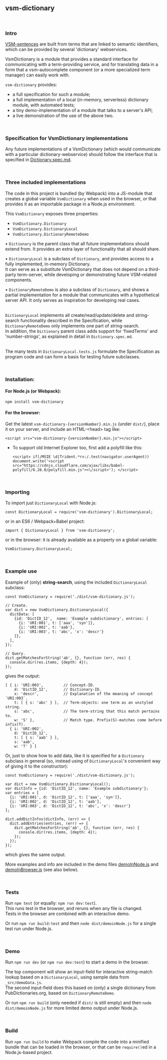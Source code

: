 ## vsm-dictionary

<br>

### Intro

[VSM-sentences](http://scicura.org/vsm/vsm.html)
are built from terms that are linked to semantic identifiers,
which can be provided by several 'dictionary' webservices.

VsmDictionary is a module that provides a standard interface for
communicating with a term-providing service, and for translating data
in a form that a vsm-autocomplete component (or a more specialized term manager)
can easily work with.

`vsm-dictionary` provides:
- a full specification for such a module;
- a full implementation of a local (in-memory, serverless) dictionary
  module, with automated tests;
- a tiny demo-implementation of a module that talks to a server's API;
- a live demonstration of the use of the above two.

<br>

### Specification for VsmDictionary implementations

Any future implementations of a VsmDictionary (which would communicate with
a particular dictionary-webservice) should follow the interface
that is specified in [Dictionary.spec.md](_src/Dictionary/Dictionary.spec.md).

<br>

### Three included implementations

The code in this project is bundled (by Webpack) into a JS-module that creates a
global variable `VsmDictionary` when used in the browser, or that provides it
as an importable package in a Node.js environment.

This `VsmDictionary` exposes three properties:
- `VsmDictionary.Dictionary`
- `VsmDictionary.DictionaryLocal`
- `VsmDictionary.DictionaryRemoteDemo`

&bull; `Dictionary` is the parent class that all future implementations should
extend from. It provides an extra layer of functionality that all should share.

&bull; `DictionaryLocal` is a subclass of `Dictionary`, and provides
access to a fully implemented, in-memory Dictionary.  
It can serve as a substitute VsmDictionary that does not depend on a third-party
term-server, while developing or demonstrating future VSM-related components.

&bull; `DictionaryRemoteDemo` is also a subclass of `Dictionary`, and
shows a partial implementation for a module that communicates
with a hypothetical server API. It only serves as inspiration for developing
real cases.

<br>`DictionaryLocal` implements all create/read/update/delete and string-search
functionality described in the Specification, while `DictionaryRemoteDemo`
only implements one part of string-search.  
In addition, the `Dictionary` parent class adds support for 'fixedTerms' and
'number-strings', as explained in detail in `Dictionary.spec.md`.

<br>The many tests in `DictionaryLocal.tests.js` formulate the Specification
as program code and can form a basis for testing future subclasses.

<br>

### Installation:

#### For Node.js (or Webpack):

```
npm install vsm-dictionary
```

#### For the browser:  

Get the latest `vsm-dictionary-{versionNumber}.min.js` (under `dist/`),
place it on your server, and include an HTML-&lt;head&gt; tag like:

```
<script src="vsm-dictionary-{versionNumber}.min.js"></script>
```

* To support old Internet Explorer too, first add a polyfill like this:
  ```
  <script> if(/MSIE \d|Trident.*rv:/.test(navigator.userAgent))  document.write('<script src="https://cdnjs.cloudflare.com/ajax/libs/babel-polyfill/6.26.0/polyfill.min.js"><\/script>'); </script>
  ```

<br>

### Importing

To import just `DictionaryLocal` with Node.js:

```
const DictionaryLocal = require('vsm-dictionary').DictionaryLocal;
```

or in an ES6 / Webpack+Babel project:

```
import { DictionaryLocal } from 'vsm-dictionary';
```

or in the browser: it is already available as a property on a global variable:

```
VsmDictionary.DictionaryLocal;
```

<br>

### Example use

Example of (only) **string-search**, using the included `DictionaryLocal`
subclass:

```
const VsmDictionary = require('./dist/vsm-dictionary.js');

// Create.
var dict = new VsmDictionary.DictionaryLocal({
  dictData: [
    {id: 'DictID_12',  name: 'Example subdictionary', entries: [
      {i: 'URI:001', t: ['aaa', 'syn']},
      {i: 'URI:002', t: 'aab'},
      {i: 'URI:003', t: 'abc', 'x': 'descr'}
    ]},
  ],
});

// Query.
dict.getMatchesForString('ab', {}, function (err, res) {
  console.dir(res.items, {depth: 4});
});
```

gives the output:

```
[ { i: 'URI:003',         // Concept-ID.
    d: 'DictID_12',       // Dictionary-ID.
    x: 'descr',           // Explanation of the meaning of concept `URI:003`.
    t: [ { s: 'abc' } ],  // Term-objects: one term as an unstyled string.
    s: 'abc',             // The term-string that this match pertains to.
    w: 'S' },             // Match type. Prefix(S)-matches come before infix(T).
  { i: 'URI:002',
    d: 'DictID_12',
    t: [ { s: 'aab' } ],
    s: 'aab',
    w: 'T' } ]
```

Or, just to show how to add data, like it is specified for a `Dictionary`
subclass in general (so, instead using of `DictionaryLocal`'s convenient way
of giving it to the constructor):

```
const VsmDictionary = require('./dist/vsm-dictionary.js');

var dict = new VsmDictionary.DictionaryLocal();
var dictInfo = {id: 'DictID_12', name: 'Example subdictionary'};
var entries = [
  {i: 'URI:001', d: 'DictID_12', t: ['aaa', 'syn']},
  {i: 'URI:002', d: 'DictID_12', t: 'aab'},
  {i: 'URI:003', d: 'DictID_12', t: 'abc', 'x': 'descr'}
];

dict.addDictInfos(dictInfo, (err) => {
  dict.addEntries(entries, (err) => {
    dict.getMatchesForString('ab', {}, function (err, res) {
      console.dir(res.items, {depth: 4});
    });
  });
});
```

which gives the same output.

More examples and info are included in the demo files
[demoInNode.js](_src/demoInNode.js)
and [demoInBrowser.js](_src/demoInBrowser.js) (see also below).

<br>

### Tests

Run `npm test` (or equally: `npm run dev:test`).  
This runs test in the browser, and reruns when any file is changed.  
Tests in the browser are combined with an interactive demo.  

Or run `npm run build:test` and then `node dist/demoinNode.js`
for a single test run under Node.js.

<br>

### Demo

Run `npm run dev` (or `npm run dev:test`) to start a demo in the browser.

The top component will show an input-field for interactive string-match
lookup based on a `DictionaryLocal`, using sample data from `_src/demoData.js`.   
The second input-field does this based on (only) a single dictionary
from PubDictionaries.org, based on `DictionaryRemoteDemo`.

Or run `npm run build` (only needed if `dist/` is still empty)
and then `node dist/demoinNode.js` for more limited demo output under Node.js.

<br>

### Build

Run `npm run build` to make Webpack compile the code into a minified bundle
that can be loaded in the browser, or that can be `require()`ed
in a Node.js-based project.
